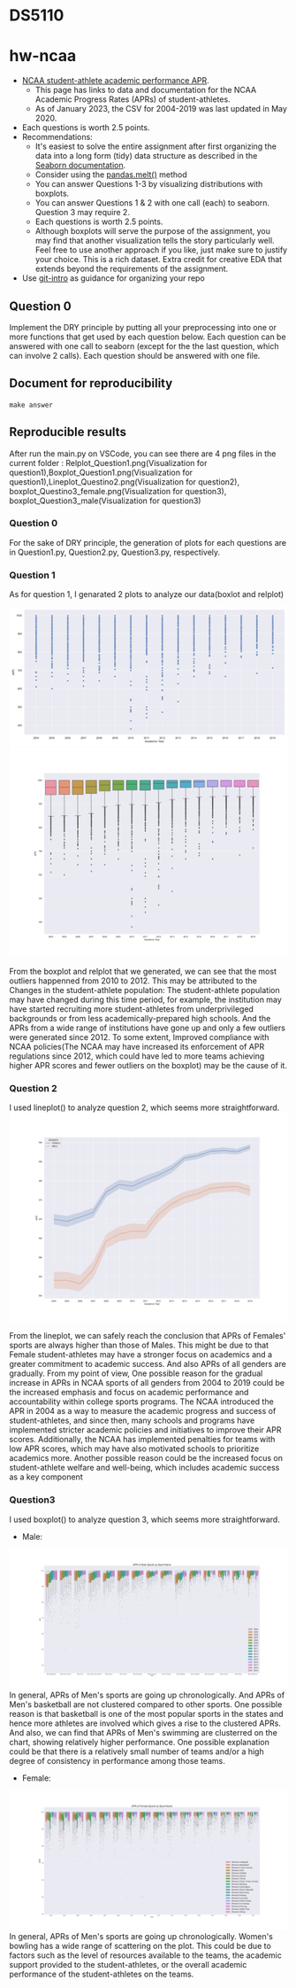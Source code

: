 # DS5110
# hw-ncaa

* [NCAA student-athlete academic performance APR](https://www.ncaa.org/about/resources/research/shared-ncaa-research-data). 
  * This page has links to data and documentation for the NCAA Academic Progress Rates (APRs) of student-athletes. 
  * As of January 2023, the CSV for 2004-2019 was last updated in May 2020.
* Each questions is worth 2.5 points.
* Recommendations:
  * It's easiest to solve the entire assignment after first organizing the data into a long form (tidy) data structure as described in the [Seaborn documentation](https://seaborn.pydata.org/tutorial/data_structure.html). 
  * Consider using the [pandas.melt()](https://pandas.pydata.org/docs/reference/api/pandas.melt.html) method
  * You can answer Questions 1-3 by visualizing distributions with boxplots.
  * You can answer Questions 1 & 2 with one call (each) to seaborn. Question 3 may require 2.
  * Each questions is worth 2.5 points.
  * Although boxplots will serve the purpose of the assignment, you may find that another visualization tells the story particularly well. Feel free to use another approach if you like, just make sure to justify your choice. This is a rich dataset. Extra credit for creative EDA that extends beyond the requirements of the assignment.
* Use [git-intro](https://github.com/ds5110/git-intro) as guidance for organizing your repo

## Question 0

Implement the DRY principle by putting all your preprocessing into one or more functions that get 
used by each question below.
Each question can be answered with one call to seaborn (except for the the last question, which can involve 2 calls).
Each question should be answered with one file.

## Document for reproducibility
```
make answer
```
## Reproducible results
After run the main.py on VSCode, you can see there are 4 png files in the current folder : Relplot_Question1.png(Visualization for question1),Boxplot_Question1.png(Visualization for question1),Lineplot_Questino2.png(Visualization for question2), boxplot_Questino3_female.png(Visualization for question3), boxplot_Question3_male(Visualization for question3)


### Question 0 
For the sake of DRY principle, the generation of plots for each questions are in Question1.py, Question2.py, Question3.py, respectively.

### Question 1
As for question 1, I genarated 2 plots to analyze our data(boxlot and relplot)

<img src = "figs/Relplot_Question1.png">
<img src = "figs/Boxplot_Question1.png">
</br>

From the boxplot and relplot that we generated, we can see that the most outliers happenned from 2010 to 2012. This may be attributed to the Changes in the student-athlete population: The student-athlete population may have changed during this time period, for example, the institution may have started recruiting more student-athletes from underprivileged backgrounds or from less academically-prepared high schools. And the APRs from a wide range of institutions have gone up and only a few outliers were generated since 2012. To some extent, Improved compliance with NCAA policies(The NCAA may have increased its enforcement of APR regulations since 2012, which could have led to more teams achieving higher APR scores and fewer outliers on the boxplot) may be the cause of it.

### Question 2
I used lineplot() to analyze question 2, which seems more straightforward.
<img src = "figs/Lineplot_Questino2.png">

From the lineplot, we can safely reach the conclusion that APRs of Females' sports are always higher than those of Males. This might be due to that Female student-athletes may have a stronger focus on academics and a greater commitment to academic success. And also APRs of all genders are gradually. From my point of view, One possible reason for the gradual increase in APRs in NCAA sports of all genders from 2004 to 2019 could be the increased emphasis and focus on academic performance and accountability within college sports programs. The NCAA introduced the APR in 2004 as a way to measure the academic progress and success of student-athletes, and since then, many schools and programs have implemented stricter academic policies and initiatives to improve their APR scores. Additionally, the NCAA has implemented penalties for teams with low APR scores, which may have also motivated schools to prioritize academics more. Another possible reason could be the increased focus on student-athlete welfare and well-being, which includes academic success as a key component


### Question3
I used boxplot() to analyze question 3, which seems more straightforward.


+ Male:
<img src = "figs/boxplot_Questino3_male.png">
In general, APRs of Men's sports are going up chronologically. And APRs of Men's basketball are not clustered compared to other sports. One possible reason is that basketball is one of the most popular sports in the states and hence more athletes are involved which gives a rise to the clustered APRs. And also, we can find that APRs of Men's swimming are clusterred on the chart, showing relatively higher performance. One possible explanation could be that there is a relatively small number of teams and/or a high degree of consistency in performance among those teams.

+ Female: 
<img src = "figs/boxplot_Questino3_female.png">
In general, APRs of Men's sports are going up chronologically. Women's bowling has a wide range of scattering on the plot. This could be due to factors such as the level of resources available to the teams, the academic support provided to the student-athletes, or the overall academic performance of the student-athletes on the teams.
